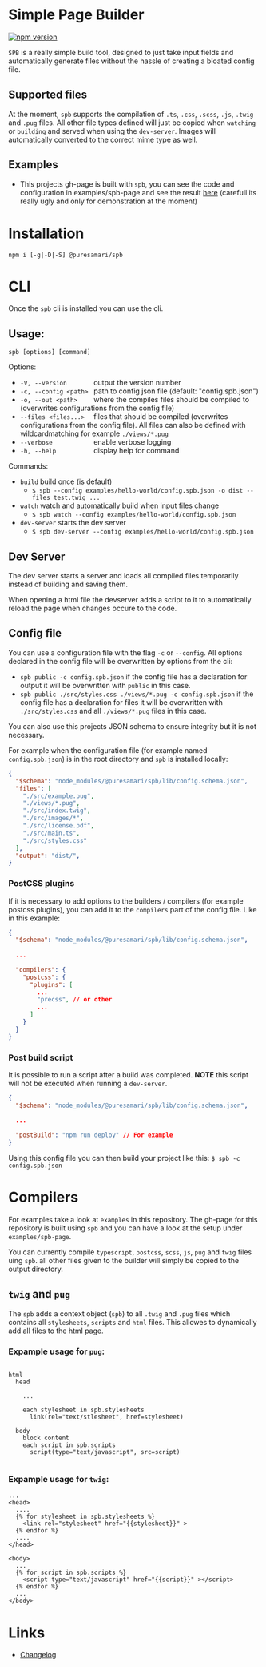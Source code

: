 # Simple Page Builder

[![npm version](https://badge.fury.io/js/%40puresamari%2Fspb.svg)](https://badge.fury.io/js/%40puresamari%2Fspb)

`SPB` is a really simple build tool, designed to just take input fields and automatically generate files without the hassle of creating a bloated config file.

## Supported files
At the moment, `spb` supports the compilation of `.ts`, `.css`, `.scss`, `.js`, `.twig` and `.pug` files. All other file types defined will just be copied when `watching` or `building` and served when using the `dev-server`. Images will automatically converted to the correct mime type as well.

## Examples
- This projects gh-page is built with `spb`, you can see the code and configuration in examples/spb-page and see the result [here](https://puresamari.github.io/spb/) (carefull its really ugly and only for demonstration at the moment)

# Installation
    npm i [-g|-D|-S] @puresamari/spb

# CLI

Once the `spb` cli is installed you can use the cli.

## Usage:

    spb [options] [command]

Options:
- `-V, --version       ` output the version number
- `-c, --config <path> ` path to config json file (default: "config.spb.json")
- `-o, --out <path>    ` where the compiles files should be compiled to (overwrites configurations from the config file)
- `--files <files...>  ` files that should be compiled (overwrites configurations from the config file). All files can also be defined with wildcardmatching for example `./views/*.pug`
- `--verbose           ` enable verbose logging
- `-h, --help          ` display help for command

Commands:
  - `build` build once (is default)
    - `$ spb --config examples/hello-world/config.spb.json -o dist --files test.twig ...`
  - `watch` watch and automatically build when input files change
    - `$ spb watch --config examples/hello-world/config.spb.json`
  - `dev-server` starts the dev server
    - `$ spb dev-server --config examples/hello-world/config.spb.json`

## Dev Server

The dev server starts a server and loads all compiled files temporarily instead of building and saving them.

When opening a html file the devserver adds a script to it to automatically reload the page when changes occure to the code.

## Config file

You can use a configuration file with the flag `-c` or `--config`.
All options declared in the config file will be overwritten by options from the cli:
- `spb public -c config.spb.json` if the config file has a declaration for output it will be overwritten with `public` in this case.
- `spb public ./src/styles.css ./views/*.pug -c config.spb.json` if the config file has a declaration for files it will be overwritten with `./src/styles.css` and all `./views/*.pug` files in this case.

You can also use this projects JSON schema to ensure integrity but it is not necessary.

For example when the configuration file (for example named `config.spb.json`) is in the root directory and `spb` is installed locally:
```json
{
  "$schema": "node_modules/@puresamari/spb/lib/config.schema.json",
  "files": [
    "./src/example.pug",
    "./views/*.pug",
    "./src/index.twig",
    "./src/images/*",
    "./src/license.pdf",
    "./src/main.ts",
    "./src/styles.css"
  ],
  "output": "dist/",
}
```

### PostCSS plugins
If it is necessary to add options to the builders / compilers (for example postcss plugins), you can add it to the `compilers` part of the config file. Like in this example:
```json
{
  "$schema": "node_modules/@puresamari/spb/lib/config.schema.json",
  
  ...
  
  "compilers": {
    "postcss": {
      "plugins": [
        ...
        "precss", // or other
        ...
      ]
    }
  }
}
```

### Post build script
It is possible to run a script after a build was completed. **NOTE** this script will not be executed when running a `dev-server`.
```json
{
  "$schema": "node_modules/@puresamari/spb/lib/config.schema.json",
  
  ...
  
  "postBuild": "npm run deploy" // For example
}
```

Using this config file you can then build your project like this: `$ spb -c config.spb.json`

# Compilers

For examples take a look at `examples` in this repository. The gh-page for this repository is built using `spb` and you can have a look at the setup under `examples/spb-page`.

You can currently compile `typescript`, `postcss`, `scss`, `js`, `pug` and `twig` files uing `spb`. all other files given to the builder will simply be copied to the output directory.

## `twig` and `pug`

The `spb` adds a context object (`spb`) to all `.twig` and `.pug` files which contains all `stylesheets`, `scripts` and `html` files. This allowes to dynamically add all files to the html page.

### Expample usage for `pug`:
```pug

html
  head
    
    ...

    each stylesheet in spb.stylesheets
      link(rel="text/stlesheet", href=stylesheet)
  
  body
    block content
    each script in spb.scripts
      script(type="text/javascript", src=script)


```
### Expample usage for `twig`:
```twig
...
<head>
  ....
  {% for stylesheet in spb.stylesheets %}
    <link rel="stylesheet" href="{{stylesheet}}" >
  {% endfor %}
  ....
</head>

<body>
  ...
  {% for script in spb.scripts %}
    <script type="text/javascript" href="{{script}}" ></script>
  {% endfor %}
  ...
</body>

```

# Links

- [Changelog](https://github.com/puresamari/spb/blob/master/CHANGELOG.md)